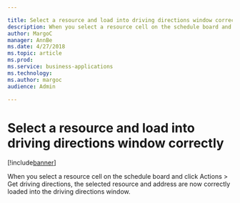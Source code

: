 ```yaml
---

title: Select a resource and load into driving directions window correctly
description: When you select a resource cell on the schedule board and click Actions \> Get driving directions, the selected resource and address are now correctly loaded into the driving directions window.
author: MargoC
manager: AnnBe
ms.date: 4/27/2018
ms.topic: article
ms.prod: 
ms.service: business-applications
ms.technology: 
ms.author: margoc
audience: Admin

---
```

#  Select a resource and load into driving directions window correctly


[!include[banner](../../../../includes/banner.md)]

When you select a resource cell on the schedule board and click Actions \> Get
driving directions, the selected resource and address are now correctly loaded
into the driving directions window.
